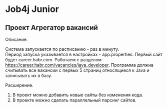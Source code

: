# Job4j Junior
## Проект Агрегатор вакансий

Описание.

Система запускается по расписанию - раз в минуту.  
Период запуска указывается в настройках - app.properties.
Первый сайт будет career.habr.com. 
Работаем с разделом https://career.habr.com/vacancies/java_developer.
Программа должна считывать все вакансии c первых 5 страниц относящиеся к Java и записывать их в базу.

Расширение.

1. В проект можно добавить новые сайты без изменения кода.
2. В проекте можно сделать параллельный парсинг сайтов.